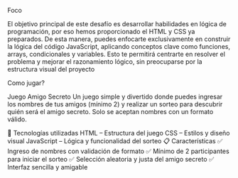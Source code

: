 Foco

El objetivo principal de este desafío es desarrollar habilidades en lógica de programación, por eso hemos proporcionado el HTML y CSS ya preparados. De esta manera, puedes enfocarte exclusivamente en construir la lógica del código JavaScript, aplicando conceptos clave como funciones, arrays, condicionales y variables. Esto te permitirá centrarte en resolver el problema y mejorar el razonamiento lógico, sin preocuparse por la estructura visual del proyecto

Como jugar?

Juego Amigo Secreto Un juego simple y divertido donde puedes ingresar los nombres de tus amigos (mínimo 2) y realizar un sorteo para descubrir quién será el amigo secreto. Solo se aceptan nombres con un formato válido.

🚀 Tecnologías utilizadas HTML – Estructura del juego CSS – Estilos y diseño visual JavaScript – Lógica y funcionalidad del sorteo 📋 Características ✅ Ingreso de nombres con validación de formato ✅ Mínimo de 2 participantes para iniciar el sorteo ✅ Selección aleatoria y justa del amigo secreto ✅ Interfaz sencilla y amigable
